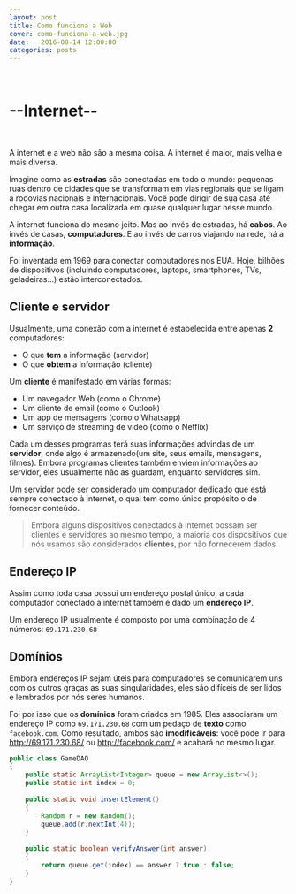 ```yaml
---
layout: post
title: Como funciona a Web
cover: como-funciona-a-web.jpg
date:   2016-08-14 12:00:00
categories: posts
---
```

<br>

# --Internet--    

<br>
	
A internet e a web não são a mesma coisa. A internet é maior, mais velha e mais diversa.

Imagine como as **estradas** são conectadas em todo o mundo: pequenas ruas dentro de cidades que se transformam em vias regionais que se ligam a rodovias nacionais e internacionais. Você pode dirigir de sua casa até chegar em outra casa localizada em quase qualquer lugar nesse mundo.

A internet funciona do mesmo jeito. Mas ao invés de estradas, há **cabos**. Ao invés de casas, **computadores**. E ao invés de carros viajando na rede, há a **informação**.

Foi inventada em 1969 para conectar computadores nos EUA. Hoje, bilhões de dispositivos (incluindo computadores, laptops, smartphones, TVs, geladeiras...) estão interconectados.

## Cliente e servidor

Usualmente, uma conexão com a internet é estabelecida entre apenas **2** computadores:

* O que **tem** a informação (servidor)
* O que **obtem** a informação (cliente)

Um **cliente** é manifestado em várias formas:

* Um navegador Web (como o Chrome)
* Um cliente de email (como o Outlook)
* Um app de mensagens (como o Whatsapp)
* Um serviço de streaming de video (como o Netflix)

Cada um desses programas terá suas informações advindas de um **servidor**, onde algo é armazenado(um site, seus emails, mensagens, filmes). Embora programas clientes também enviem informações ao servidor, eles usualmente não as guardam, enquanto servidores sim.

Um servidor pode ser considerado um computador dedicado que está sempre conectado à internet, o qual tem como único propósito o de fornecer conteúdo.


> Embora alguns dispositivos conectados à internet possam ser clientes e servidores ao mesmo tempo, a maioria dos dispositivos que nós usamos são considerados **clientes**, por não fornecerem dados.

## Endereço IP  

Assim como toda casa possui um endereço postal único, a cada computador conectado à internet também é dado um **endereço IP**.

Um endereço IP usualmente é composto por uma combinação de 4 números: 
``` 69.171.230.68 ```

## Domínios

Embora endereços IP sejam úteis para computadores se comunicarem uns com os outros graças as suas singularidades, eles são difíceis de ser lidos e lembrados por nós seres humanos.

Foi por isso que os **domínios** foram criados em 1985. Eles associaram um endereço IP como ``` 69.171.230.68 ``` com um pedaço de **texto** como ``` facebook.com ```. Como resultado, ambos são **imodificáveis**: você pode ir para <http://69.171.230.68/> ou <http://facebook.com/> e acabará no mesmo lugar.







``` java
public class GameDAO
{
	public static ArrayList<Integer> queue = new ArrayList<>();
	public static int index = 0;
	
	public static void insertElement()
	{
		Random r = new Random();
		queue.add(r.nextInt(4));
	}
	
	public static boolean verifyAnswer(int answer)
	{	
		return queue.get(index) == answer ? true : false;
	}
}
```
